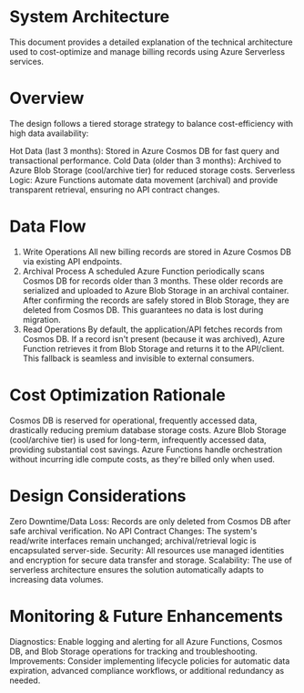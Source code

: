 # System Architecture
This document provides a detailed explanation of the technical architecture used to cost-optimize and manage billing records using Azure Serverless services.

# Overview
The design follows a tiered storage strategy to balance cost-efficiency with high data availability:

Hot Data (last 3 months): Stored in Azure Cosmos DB for fast query and transactional performance.
Cold Data (older than 3 months): Archived to Azure Blob Storage (cool/archive tier) for reduced storage costs.
Serverless Logic: Azure Functions automate data movement (archival) and provide transparent retrieval, ensuring no API contract changes.
# Data Flow 
1. Write Operations
All new billing records are stored in Azure Cosmos DB via existing API endpoints.
2. Archival Process
A scheduled Azure Function periodically scans Cosmos DB for records older than 3 months.
These older records are serialized and uploaded to Azure Blob Storage in an archival container.
After confirming the records are safely stored in Blob Storage, they are deleted from Cosmos DB.
This guarantees no data is lost during migration.
3. Read Operations
By default, the application/API fetches records from Cosmos DB.
If a record isn't present (because it was archived), Azure Function retrieves it from Blob Storage and returns it to the API/client.
This fallback is seamless and invisible to external consumers.
# Cost Optimization Rationale
Cosmos DB is reserved for operational, frequently accessed data, drastically reducing premium database storage costs.
Azure Blob Storage (cool/archive tier) is used for long-term, infrequently accessed data, providing substantial cost savings.
Azure Functions handle orchestration without incurring idle compute costs, as they're billed only when used.
# Design Considerations
Zero Downtime/Data Loss: Records are only deleted from Cosmos DB after safe archival verification.
No API Contract Changes: The system's read/write interfaces remain unchanged; archival/retrieval logic is encapsulated server-side.
Security: All resources use managed identities and encryption for secure data transfer and storage.
Scalability: The use of serverless architecture ensures the solution automatically adapts to increasing data volumes.
# Monitoring & Future Enhancements
Diagnostics: Enable logging and alerting for all Azure Functions, Cosmos DB, and Blob Storage operations for tracking and troubleshooting.
Improvements: Consider implementing lifecycle policies for automatic data expiration, advanced compliance workflows, or additional redundancy as needed.
